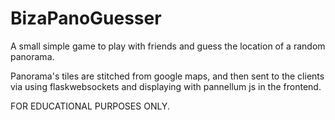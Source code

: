 # BizaPanoGuesser

A small simple game to play with friends and guess the location of a random panorama.

Panorama's tiles are stitched from google maps, and then sent to the clients via using flaskwebsockets and displaying with pannellum js in the frontend.

FOR EDUCATIONAL PURPOSES ONLY.
